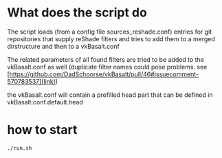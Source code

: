 # What does the script do

The script loads (from a config file sources_reshade.conf) entries for git repositories that supply reShade filters and tries to add them to a merged dirstructure and then to a vkBasalt.conf

The related parameters of all found filters are tried to be added to the vkBasalt.conf as well (duplicate filter names could pose problems. see [https://github.com/DadSchoorse/vkBasalt/pull/46#issuecomment-570783537](link))

the vkBasalt.conf will contain a prefilled head part that can be defined in vkBasalt.conf.default.head

# how to start
`./run.sh`
